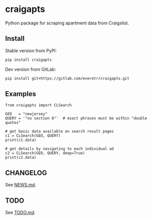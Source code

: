 # craigapts

Python package for scraping apartment data from Craigslist.

## Install

Stable version from PyPI:

```sh
pip install craigapts
```

Dev version from GitLab:

```sh
pip install git+https://gitlab.com/everetr/craigapts.git
```

## Examples

```python3
from craigapts import CLSearch

GEO   = "newjersey"
QUERY = '"no section 8"'  # exact phrases must be within "double quotes"

# get basic data available on search result pages
c1 = CLSearch(GEO, QUERY)
print(c1.data)

# get details by navigating to each individual ad
c2 = CLSearch(GEO, QUERY, deep=True)
print(c2.data)
```

## CHANGELOG

See [NEWS.md](NEWS.md).

## TODO

See [TODO.md](TODO.md).
